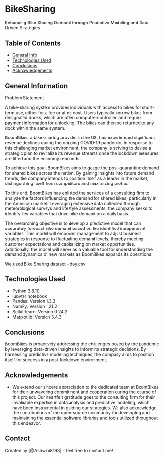 # BikeSharing
Enhancing Bike Sharing Demand through Predictive Modeling and Data-Driven Strategies


## Table of Contents
* [General Info](#general-information)
* [Technologies Used](#technologies-used)
* [Conclusions](#conclusions)
* [Acknowledgements](#acknowledgements)

<!-- You can include any other section that is pertinent to your problem -->

## General Information


Problem Statement

A bike-sharing system provides individuals with access to bikes for short-term use, either for a fee or at no cost. Users typically borrow bikes from designated docks, which are often computer-controlled and require payment information for unlocking. The bikes can then be returned to any dock within the same system.

BoomBikes, a bike-sharing provider in the US, has experienced significant revenue declines during the ongoing COVID-19 pandemic. In response to this challenging market environment, the company is striving to devise a strategic plan to revitalize its revenue streams once the lockdown measures are lifted and the economy rebounds.

To achieve this goal, BoomBikes aims to gauge the post-quarantine demand for shared bikes across the nation. By gaining insights into future demand trends, the company intends to position itself as a leader in the market, distinguishing itself from competitors and maximizing profits.

To this end, BoomBikes has enlisted the services of a consulting firm to analyze the factors influencing the demand for shared bikes, particularly in the American market. Leveraging extensive data collected through meteorological surveys and lifestyle assessments, the company seeks to identify key variables that drive bike demand on a daily basis.

The overarching objective is to develop a predictive model that can accurately forecast bike demand based on the identified independent variables. This model will empower management to adjust business strategies in response to fluctuating demand levels, thereby meeting customer expectations and capitalizing on market opportunities. Additionally, the model will serve as a valuable tool for understanding the demand dynamics of new markets as BoomBikes expands its operations.

We used Bike Sharing dataset - day.csv

## Technologies Used
- Python 3.8.10
- jupyter notebook
- Pandas: Version 1.3.3 
- NumPy: Version 1.21.2
- Scikit-learn: Version 0.24.2
- Matplotlib: Version 3.4.3 


## Conclusions
BoomBikes is proactively addressing the challenges posed by the pandemic by leveraging data-driven insights to inform its strategic decisions. By harnessing predictive modeling techniques, the company aims to position itself for success in a post-lockdown environment.


## Acknowledgements
- We extend our sincere appreciation to the dedicated team at BoomBikes for their unwavering commitment and cooperation during the course of this project. Our heartfelt gratitude goes to the consulting firm for their invaluable expertise in data analysis and predictive modeling, which have been instrumental in guiding our strategies. We also acknowledge the contributions of the open-source community for developing and maintaining the essential software libraries and tools utilized throughout this endeavor.


## Contact
Created by [@Ashwini8193] - feel free to contact me!
